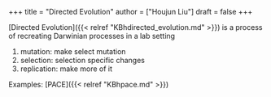 +++
title = "Directed Evolution"
author = ["Houjun Liu"]
draft = false
+++

[Directed Evolution]({{< relref "KBhdirected_evolution.md" >}}) is a process of recreating Darwinian processes in a lab setting

1.  mutation: make select mutation
2.  selection: selection specific changes
3.  replication: make more of it

Examples: [PACE]({{< relref "KBhpace.md" >}})